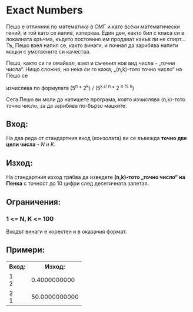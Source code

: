 # Exact Numbers

Пешо е отличник по математика в СМГ и като всеки математически гений,
и той като се напие, изперква. Един ден, както бил с класа си в локалната
кръчма, където постоянно им продават какъв ли не спирт... Тъ, Пешо взел
напил се, както винаги, и почнал да зарибява напити мацки с умствените си
качества.

Пешо, както си ги омайвал, взел и съчинил нов вид числа - „точни числа“.
Нищо сложно, но нека си го кажа, „(n,k)-тото точно число“ на Пешо се

изчислява по формулата (5<sup>n</sup> * 2<sup>k</sup>) / (5<sup>k // n</sup> * 2 <sup>n % k</sup>)

Сега Пешо ви моли да напишете програма, която изчислява (n,k)-тото
точно число, за да зарибява по-бързо мацките.

## Вход:

На два реда от стандартния вход (конзолата) ви се въвежда **точно две
цели числа** - _N и K_.

## Изход:

На стандартния изход трябва да изведете **(n,k)-тото „точно число“ на
Пенка** с точност до 10 цифри след десетичната запетая.

## Ограничения:

### 1 <= N, K <= 100

Входът винаги е коректен и в оказания формат.

## Примери:
<table>
<tr><th>Вход:</th><th>Изход:</th></tr>
<tr><td>1<br>2</td><td>0.4000000000</td></tr>
<tr><td>2<br>1</td><td>50.0000000000</td></tr>
</table>

